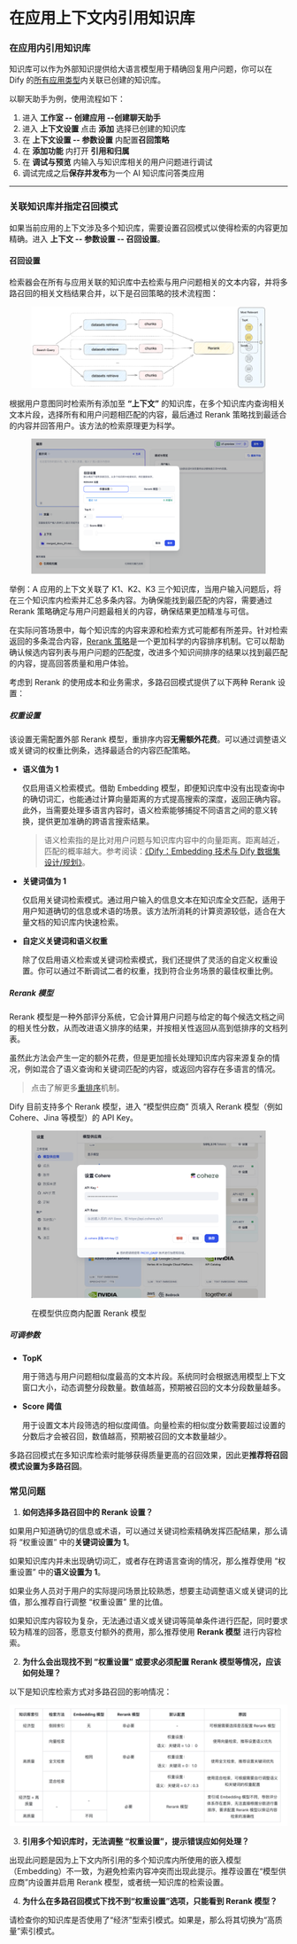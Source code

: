 # 在应用上下文内引用知识库

### 在应用内引用知识库

知识库可以作为外部知识提供给大语言模型用于精确回复用户问题，你可以在 Dify 的[所有应用类型](../application-orchestrate/#application_type)内关联已创建的知识库。

以聊天助手为例，使用流程如下：

1. 进入 **工作室 -- 创建应用 --创建聊天助手**
2. 进入 **上下文设置** 点击 **添加** 选择已创建的知识库
3. 在 **上下文设置 -- 参数设置** 内配置**召回策略**
4. 在 **添加功能** 内打开 **引用和归属**&#x20;
5. 在 **调试与预览** 内输入与知识库相关的用户问题进行调试
6. 调试完成之后**保存并发布**为一个 AI 知识库问答类应用

***

### 关联知识库并指定召回模式

如果当前应用的上下文涉及多个知识库，需要设置召回模式以使得检索的内容更加精确。进入 **上下文 -- 参数设置 -- 召回设置**。

<!-- #### N 选 1 召回（Legacy）

N 选 1 召回由 Function Call/ReAct 进行驱动，每一个关联的知识库作为工具函数，LLM 会自主选择与用户问题最匹配的 1 个知识库来进行查询，**推理依据为用户问题与知识库描述的语义的匹配程度**。

原理图如下：

<figure><img src="../../.gitbook/assets/image (190).png" alt=""><figcaption></figcaption></figure>

举例：A 应用的上下文关联了 K1、K2、K3 三个知识库。使用 N 选 1 召回策略后，用户在应用内输入问题后，LLM 将检索这三个知识库的描述，匹配某个最适合的知识库并使用其中的内容进行检索。

![](../../../img/zh-n-to-1.png)

虽然此方法无需配置 [Rerank](https://docs.dify.ai/v/zh-hans/learn-more/extended-reading/retrieval-augment/rerank) 模型，但该召回策略仅匹配单个知识库，且匹配的目标知识库严重依赖于 LLM 对于知识库描述的理解，检索匹配知识库时可能会存在不合理的判断，导致检索到的结果可能不全面、不准确，从而无法提供高质量的查询结果。

自 9 月份后，该策略将会被自动替换为**多路召回**，请提前进行修改。

在 N 选 1 模式下，召回效果主要受三个因素影响：

* **系统推理模型的能力** 部分模型对于 Function Call/ReAct 的指令遵循程度不稳定
* **知识库描述是否清晰** 描述内容会影响 LLM 对用户问题与相关知识库的推理
* **知识库的个数** 知识库过多会影响 LLM 的推理精确性，同时可能会超出推理模型的上下文窗口长度。

**提升 N 选 1 模式推荐效果的方法：** 

- 选择效果更好的系统推理模型，关联尽量少的知识库，提供精确的知识库描述。

- 在知识库内上传文档内容时，系统推理模型将自动为知识库生成一个摘要描述。为了在该模式下获得最佳的召回效果，你可以在 “知识库->设置->知识库描述” 中查看到系统默认创建的摘要描述，并检查该内容是否可以清晰的概括知识库的内容。 -->

#### 召回设置

检索器会在所有与应用关联的知识库中去检索与用户问题相关的文本内容，并将多路召回的相关文档结果合并，以下是召回策略的技术流程图：

<figure><img src="../../../img/rerank-flow-chart.png" alt=""><figcaption></figcaption></figure>

根据用户意图同时检索所有添加至 **“上下文”** 的知识库，在多个知识库内查询相关文本片段，选择所有和用户问题相匹配的内容，最后通过 Rerank 策略找到最适合的内容并回答用户。该方法的检索原理更为科学。

<figure><img src="../../../img/zh-rag-multiple.png" alt=""><figcaption></figcaption></figure>

举例：A 应用的上下文关联了 K1、K2、K3 三个知识库，当用户输入问题后，将在三个知识库内检索并汇总多条内容。为确保能找到最匹配的内容，需要通过 Rerank 策略确定与用户问题最相关的内容，确保结果更加精准与可信。

在实际问答场景中，每个知识库的内容来源和检索方式可能都有所差异。针对检索返回的多条混合内容，[Rerank 策略](https://docs.dify.ai/v/zh-hans/learn-more/extended-reading/retrieval-augment/rerank)是一个更加科学的内容排序机制。它可以帮助确认候选内容列表与用户问题的匹配度，改进多个知识间排序的结果以找到最匹配的内容，提高回答质量和用户体验。

考虑到 Rerank 的使用成本和业务需求，多路召回模式提供了以下两种 Rerank 设置：

##### 权重设置

该设置无需配置外部 Rerank 模型，重排序内容**无需额外花费**。可以通过调整语义或关键词的权重比例条，选择最适合的内容匹配策略。

- **语义值为 1**

  仅启用语义检索模式。借助 Embedding 模型，即便知识库中没有出现查询中的确切词汇，也能通过计算向量距离的方式提高搜索的深度，返回正确内容。此外，当需要处理多语言内容时，语义检索能够捕捉不同语言之间的意义转换，提供更加准确的跨语言搜索结果。

  > 语义检索指的是比对用户问题与知识库内容中的向量距离。距离越近，匹配的概率越大。参考阅读：[《Dify：Embedding 技术与 Dify 数据集设计/规划》](https://mp.weixin.qq.com/s/vmY_CUmETo2IpEBf1nEGLQ)。

- **关键词值为 1**
  
  仅启用关键词检索模式。通过用户输入的信息文本在知识库全文匹配，适用于用户知道确切的信息或术语的场景。该方法所消耗的计算资源较低，适合在大量文档的知识库内快速检索。

- **自定义关键词和语义权重**

    除了仅启用语义检索或关键词检索模式，我们还提供了灵活的自定义权重设置。你可以通过不断调试二者的权重，找到符合业务场景的最佳权重比例。
    
##### Rerank 模型

Rerank 模型是一种外部评分系统，它会计算用户问题与给定的每个候选文档之间的相关性分数，从而改进语义排序的结果，并按相关性返回从高到低排序的文档列表。

虽然此方法会产生一定的额外花费，但是更加擅长处理知识库内容来源复杂的情况，例如混合了语义查询和关键词匹配的内容，或返回内容存在多语言的情况。

> 点击了解更多[重排序](https://docs.dify.ai/v/zh-hans/learn-more/extended-reading/retrieval-augment/rerank)机制。

Dify 目前支持多个 Rerank 模型，进入 “模型供应商” 页填入 Rerank 模型（例如 Cohere、Jina 等模型）的 API Key。

<figure><img src="../../../img/zh-rerank-model-api.png" alt=""><figcaption><p>在模型供应商内配置 Rerank 模型</p></figcaption></figure>

##### 可调参数

- **TopK**
  
  用于筛选与用户问题相似度最高的文本片段。系统同时会根据选用模型上下文窗口大小，动态调整分段数量。数值越高，预期被召回的文本分段数量越多。

- **Score 阈值**
  
  用于设置文本片段筛选的相似度阈值。向量检索的相似度分数需要超过设置的分数后才会被召回，数值越高，预期被召回的文本数量越少。

多路召回模式在多知识库检索时能够获得质量更高的召回效果，因此更**推荐将召回模式设置为多路召回**。

### 常见问题

1. **如何选择多路召回中的 Rerank 设置？**

如果用户知道确切的信息或术语，可以通过关键词检索精确发挥匹配结果，那么请将 “权重设置” 中的**关键词设置为 1**。

如果知识库内并未出现确切词汇，或者存在跨语言查询的情况，那么推荐使用 “权重设置” 中的**语义设置为 1**。

如果业务人员对于用户的实际提问场景比较熟悉，想要主动调整语义或关键词的比值，那么推荐自行调整 “权重设置” 里的比值。

如果知识库内容较为复杂，无法通过语义或关键词等简单条件进行匹配，同时要求较为精准的回答，愿意支付额外的费用，那么推荐使用 **Rerank 模型** 进行内容检索。

2. **为什么会出现找不到 “权重设置” 或要求必须配置 Rerank 模型等情况，应该如何处理？**

以下是知识库检索方式对多路召回的影响情况：

![](../../../img/zh-integrate-knowledge-within-app.png)

3. **引用多个知识库时，无法调整 **“权重设置”**，提示错误应如何处理？**

出现此问题是因为上下文内所引用的多个知识库内所使用的嵌入模型（Embedding）不一致，为避免检索内容冲突而出现此提示。推荐设置在“模型供应商”内设置并启用 Rerank 模型，或者统一知识库的检索设置。

4. **为什么在多路召回模式下找不到“权重设置”选项，只能看到 Rerank 模型？**

请检查你的知识库是否使用了“经济”型索引模式。如果是，那么将其切换为“高质量”索引模式。
